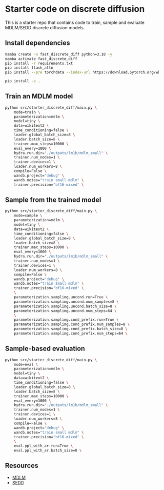 # Starter code on discrete diffusion
This is a starter repo that contains code to train, sample and evaluate MDLM/SEDD discrete diffusion models.

## Install dependencies
```bash
mamba create -n fast_discrete_diff python=3.10 -y
mamba activate fast_discrete_diff
pip install -r requirements.txt
pip install flash_attn
pip install --pre torchdata --index-url https://download.pytorch.org/whl/nightly/cpu

pip install -e .
```

## Train an MDLM model
```bash
python src/starter_discrete_diff/main.py \
    mode=train \
    parameterization=mdlm \
    model=tiny \
    data=wikitext2 \
    time_conditioning=false \
    loader.global_batch_size=8 \
    loader.batch_size=8 \
    trainer.max_steps=10000 \
    eval_every=1000 \
    hydra.run.dir="./outputs/lm1b/mdlm_small" \
    trainer.num_nodes=1 \
    trainer.devices=1 \
    loader.num_workers=8 \
    compile=False \
    wandb.project="debug" \
    wandb.notes="train small mdlm" \
    trainer.precision="bf16-mixed" \
```


## Sample from the trained model
```bash
python src/starter_discrete_diff/main.py \
    mode=sample \
    parameterization=mdlm \
    model=tiny \
    data=wikitext2 \
    time_conditioning=false \
    loader.global_batch_size=8 \
    loader.batch_size=8 \
    trainer.max_steps=10000 \
    eval_every=1000 \
    hydra.run.dir="./outputs/lm1b/mdlm_small" \
    trainer.num_nodes=1 \
    trainer.devices=1 \
    loader.num_workers=8 \
    compile=False \
    wandb.project="debug" \
    wandb.notes="train small mdlm" \
    trainer.precision="bf16-mixed" \
    \
    parameterization.sampling.uncond.run=True \
    parameterization.sampling.uncond.num_samples=8 \
    parameterization.sampling.uncond.batch_size=8 \
    parameterization.sampling.uncond.num_steps=64 \
    \
    parameterization.sampling.cond_prefix.run=True \
    parameterization.sampling.cond_prefix.num_samples=8 \
    parameterization.sampling.cond_prefix.batch_size=8 \
    parameterization.sampling.cond_prefix.num_steps=64 \


```

## Sample-based evaluation
```bash
python src/starter_discrete_diff/main.py \
    mode=eval \
    parameterization=mdlm \
    model=tiny \
    data=wikitext2 \
    time_conditioning=false \
    loader.global_batch_size=8 \
    loader.batch_size=8 \
    trainer.max_steps=10000 \
    eval_every=1000 \
    hydra.run.dir="./outputs/lm1b/mdlm_small" \
    trainer.num_nodes=1 \
    trainer.devices=1 \
    loader.num_workers=8 \
    compile=False \
    wandb.project="debug" \
    wandb.notes="train small mdlm" \
    trainer.precision="bf16-mixed" \
    \
    eval.ppl_with_ar.run=True \
    eval.ppl_with_ar.batch_size=8 \
```

## Resources
- [MDLM](https://s-sahoo.com/mdlm/)
- [SEDD](https://aaronlou.com/blog/2024/discrete-diffusion/)